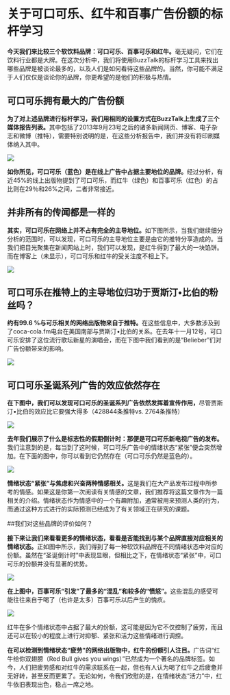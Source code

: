 # 关于可口可乐、红牛和百事广告份额的标杆学习

<strong>今天我们来比较三个软饮料品牌：可口可乐、百事可乐和红牛。</strong>毫无疑问，它们在饮料行业都是大牌。在这次分析中，我们将使用BuzzTalk的标杆学习工具来找出哪些品牌是被谈论最多的，以及人们是如何看待这些品牌的。当然，你可能不满足于人们仅仅是谈论你的品牌，你更希望的是他们的积极与热情。

## 可口可乐拥有最大的广告份额

<strong>为了对上述品牌进行标杆学习，我们用相同的设置方式在BuzzTalk上生成了三个媒体报告列表。</strong>其中包括了2013年9月23号之后的诸多新闻网页、博客、电子杂志和微博（推特），需要特别说明的是，在这些分析报告中，我们并没有将印刷媒体纳入其中。
 
![](http://static.datartisan.com/upload/attachment/2015/07/pkDkGNiu.jpg)

<strong>如你所见，可口可乐（蓝色）是在线上广告中占据主要地位的品牌。</strong>经过分析，有近45%的线上出版物提到了可口可乐，而红牛（绿色）和百事可乐（红色）的占比则在29％和26%之间，二者非常接近。

## 并非所有的传闻都是一样的

<strong>其实，可口可乐在网络上并不占有完全的主导地位。</strong>如下图所示，当我们继续细分分析的范围时，可以发现，可口可乐的主导地位主要是由它的推特分享造成的。当我们把目光聚集在新闻网站上时，我们可以发现，是红牛得到了最大的一块馅饼。而在博客上（未显示），可口可乐和红牛的受关注度不相上下。

![](http://static.datartisan.com/upload/attachment/2015/07/sbzSeZT3.jpg)

## 可口可乐在推特上的主导地位归功于贾斯汀•比伯的粉丝吗？

<strong>约有99.6 %与可乐相关的网络出版物来自于推特。</strong>在这些信息中，大多数涉及到了coca-cola.fm电台在美国南部与贾斯汀•比伯的关系。在去年十一月12号，可口可乐安排了这位流行歌坛新星的演唱会，而在下图中我们看到的是“Belieber”们对广告份额带来的影响。

![](http://static.datartisan.com/upload/attachment/2015/07/CISoTrjU.jpg)
 
## 可口可乐圣诞系列广告的效应依然存在

<strong>在下图中，我们可以发现可口可乐的圣诞系列广告依然发挥着宣传作用，</strong>尽管贾斯汀•比伯的效应比它要强大得多（428844条推特vs. 2764条推特）
 
![](http://static.datartisan.com/upload/attachment/2015/07/GaTOZiMh.jpg)

<strong>去年我们展示了什么是标志性的假期倒计时：那便是可口可乐新电视广告的发布。</strong>我们注意到的是，每当到了这时候，可口可乐广告中的情绪状态“紧张”便会突然增加。在下面的图中，你可以看到它仍然存在（可口可乐仍然是蓝色的）。

![](http://static.datartisan.com/upload/attachment/2015/07/TFzLMDPH.jpg)
 
<strong>情绪状态“紧张”与焦虑和兴奋两种情感相关。</strong>这是我们在大产品发布过程中所参考的情感。如果这是你第一次阅读有关情感的文章，我们推荐将这篇文章作为一篇相关的介绍。情绪状态作为情感中的一个有趣附加，通常被用来预测人类的行为，而通过这种方式进行的实际预测已经成为了有关领域正在研究的课题。

##我们对这些品牌的评价如何？

<strong>接下来让我们来看看更多的情绪状态，看看是否能找到与某个品牌直接对应相关的情绪状态。</strong>正如图中所示，我们得到了每一种软饮料品牌在不同情绪状态中对应的份额。虽然在“圣诞倒计时”中表现显眼，但相比之下，在情绪状态“紧张”中，可口可乐的份额并没有显著的优势。
 
![](http://static.datartisan.com/upload/attachment/2015/07/iLYmyFOa.jpg)

<strong>在上图中，百事可乐“引发”了最多的“混乱”和较多的“愤怒”。</strong>这些混乱的感受可能往往来自于喝了（也许是太多）百事可乐以后产生的愧疚。
 
![](http://static.datartisan.com/upload/attachment/2015/07/g0N2QgWU.jpg)

红牛在多个情绪状态中占据了最大的份额，这可能是因为它不仅控制了疲劳，而且还可以在较小的程度上进行对抑郁、紧张和活力这些情绪进行调控。

<strong>在可以检测到情绪状态“疲劳”的网络出版物中，红牛的份额引人注目。</strong>广告词“红牛给你双翅膀（Red Bull gives you wings）”已然成为一个著名的品牌标签。如今，人们把疲劳感和对红牛的需求联系在一起，但也有人认为喝了红牛之后疲惫并无好转，甚至反而更累了。无论如何，令我们欣慰的是，在情绪状态“活力”中，红牛依旧表现出色，稳占一席之地。
